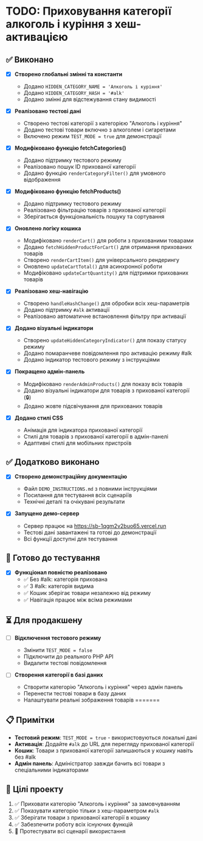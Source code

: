 # TODO: Приховування категорії алкоголь і куріння з хеш-активацією

## ✅ Виконано

- [x] **Створено глобальні змінні та константи**
  - Додано `HIDDEN_CATEGORY_NAME = 'Алкоголь і куріння'`
  - Додано `HIDDEN_CATEGORY_HASH = '#alk'`
  - Додано змінні для відстежування стану видимості

- [x] **Реалізовано тестові дані**
  - Створено тестові категорії з категорією "Алкоголь і куріння"
  - Додано тестові товари включно з алкоголем і сигаретами
  - Включено режим `TEST_MODE = true` для демонстрації

- [x] **Модифіковано функцію fetchCategories()**
  - Додано підтримку тестового режиму
  - Реалізовано пошук ID прихованої категорії
  - Додано функцію `renderCategoryFilter()` для умовного відображення

- [x] **Модифіковано функцію fetchProducts()**
  - Додано підтримку тестового режиму
  - Реалізовано фільтрацію товарів з прихованої категорії
  - Зберігається функціональність пошуку та сортування

- [x] **Оновлено логіку кошика**
  - Модифіковано `renderCart()` для роботи з прихованими товарами
  - Додано `fetchHiddenProductForCart()` для отримання прихованих товарів
  - Створено `renderCartItem()` для універсального рендерингу
  - Оновлено `updateCartTotal()` для асинхронної роботи
  - Модифіковано `updateCartQuantity()` для підтримки прихованих товарів

- [x] **Реалізовано хеш-навігацію**
  - Створено `handleHashChange()` для обробки всіх хеш-параметрів
  - Додано підтримку `#alk` активації
  - Реалізовано автоматичне встановлення фільтру при активації

- [x] **Додано візуальні індикатори**
  - Створено `updateHiddenCategoryIndicator()` для показу статусу режиму
  - Додано помаранчеве повідомлення про активацію режиму #alk
  - Додано індикатор тестового режиму з інструкціями

- [x] **Покращено адмін-панель**
  - Модифіковано `renderAdminProducts()` для показу всіх товарів
  - Додано візуальні індикатори для товарів з прихованої категорії (🔒)
  - Додано жовте підсвічування для прихованих товарів

- [x] **Додано стилі CSS**
  - Анімація для індикатора прихованої категорії
  - Стилі для товарів з прихованої категорії в адмін-панелі
  - Адаптивні стилі для мобільних пристроїв

## ✅ Додатково виконано

- [x] **Створено демонстраційну документацію**
  - Файл `DEMO_INSTRUCTIONS.md` з повними інструкціями
  - Посилання для тестування всіх сценаріїв
  - Технічні деталі та очікувані результати

- [x] **Запущено демо-сервер**
  - Сервер працює на https://sb-1qgm2v2buo65.vercel.run
  - Тестові дані завантажені та готові до демонстрації
  - Всі функції доступні для тестування

## 🔧 Готово до тестування

- [x] **Функціонал повністю реалізовано**
  - ✅ Без #alk: категорія прихована
  - ✅ З #alk: категорія видима
  - ✅ Кошик зберігає товари незалежно від режиму
  - ✅ Навігація працює між всіма режимами

## ⏳ Для продакшену

- [ ] **Відключення тестового режиму**
  - Змінити `TEST_MODE = false`
  - Підключити до реального PHP API
  - Видалити тестові повідомлення

- [ ] **Створення категорії в базі даних**
  - Створити категорію "Алкоголь і куріння" через адмін панель
  - Перенести тестові товари в базу даних
  - Налаштувати реальні зображення товарів
=======

## 📋 Примітки

- **Тестовий режим**: `TEST_MODE = true` - використовуються локальні дані
- **Активація**: Додайте `#alk` до URL для перегляду прихованої категорії
- **Кошик**: Товари з прихованої категорії залишаються у кошику навіть без #alk
- **Адмін панель**: Адміністратор завжди бачить всі товари з спеціальними індикаторами

## 🎯 Цілі проекту

1. ✅ Приховати категорію "Алкоголь і куріння" за замовчуванням
2. ✅ Показувати категорію тільки з хеш-параметром `#alk`
3. ✅ Зберігати товари з прихованої категорії в кошику
4. ✅ Забезпечити роботу всіх існуючих функцій
5. 🔧 Протестувати всі сценарії використання